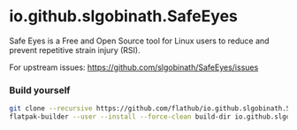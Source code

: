 # io.github.slgobinath.SafeEyes

Safe Eyes is a Free and Open Source tool for Linux users to reduce and prevent repetitive strain injury (RSI).

For upstream issues:
    https://github.com/slgobinath/SafeEyes/issues

<!-- ### Non-functional plugins:

- xprintidle

`xprintidle` calls `XScreenSaverQueryExtension()` on the display specified in the DISPLAY environment variable to check if the `XScreenSaver` extension is available

If that call returns false xprintidle exits with "screen saver extension not supported".

And currently just spams `screen saver extension not supported`

https://github.com/g0hl1n/xprintidle/issues/9

- wlrctl -->

### Build yourself

```bash
git clone --recursive https://github.com/flathub/io.github.slgobinath.SafeEyes
flatpak-builder --user --install --force-clean build-dir io.github.slgobinath.SafeEyes.yaml
```